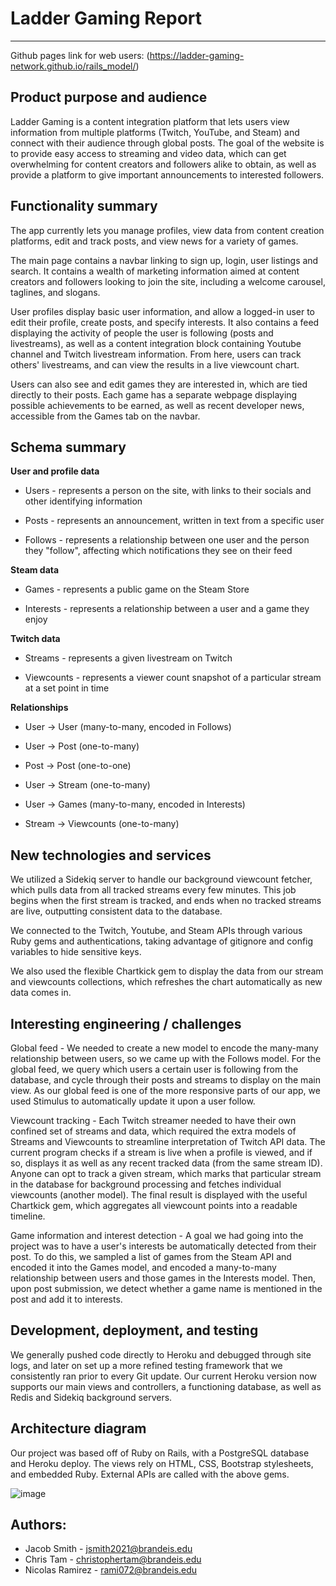 # Ladder Gaming Report

---

Github pages link for web users: (https://ladder-gaming-network.github.io/rails_model/)

## Product purpose and audience

Ladder Gaming is a content integration platform that lets users view information from multiple platforms (Twitch, YouTube, and Steam) and connect with their audience through global posts. The goal of the website is to provide easy access to streaming and video data, which can get overwhelming for content creators and followers alike to obtain, as well as provide a platform to give important announcements to interested followers.

## Functionality summary

The app currently lets you manage profiles, view data from content creation platforms, edit and track posts, and view news for a variety of games.

The main page contains a navbar linking to sign up, login, user listings and search. It contains a wealth of marketing information aimed at content creators and followers looking to join the site, including a welcome carousel, taglines, and slogans.

User profiles display basic user information, and allow a logged-in user to edit their profile, create posts, and specify interests. It also contains a feed displaying the activity of people the user is following (posts and livestreams), as well as a content integration block containing Youtube channel and Twitch livestream information. From here, users can track others' livestreams, and can view the results in a live viewcount chart.

Users can also see and edit games they are interested in, which are tied directly to their posts. Each game has a separate webpage displaying possible achievements to be earned, as well as recent developer news, accessible from the Games tab on the navbar.

## Schema summary

**User and profile data**

- Users - represents a person on the site, with links to their socials and other identifying information

- Posts - represents an announcement, written in text from a specific user

- Follows - represents a relationship between one user and the person they "follow", affecting which notifications they see on their feed

**Steam data**

- Games - represents a public game on the Steam Store

- Interests - represents a relationship between a user and a game they enjoy

**Twitch data**

- Streams - represents a given livestream on Twitch

- Viewcounts - represents a viewer count snapshot of a particular stream at a set point in time

**Relationships**

- User -> User (many-to-many, encoded in Follows)

- User -> Post (one-to-many)

- Post -> Post (one-to-one)

- User -> Stream (one-to-many)

- User -> Games (many-to-many, encoded in Interests)

- Stream -> Viewcounts (one-to-many)

## New technologies and services

We utilized a Sidekiq server to handle our background viewcount fetcher, which pulls data from all tracked streams every few minutes. This job begins when the first stream is tracked, and ends when no tracked streams are live, outputting consistent data to the database.

We connected to the Twitch, Youtube, and Steam APIs through various Ruby gems and authentications, taking advantage of gitignore and config variables to hide sensitive keys.

We also used the flexible Chartkick gem to display the data from our stream and viewcounts collections, which refreshes the chart automatically as new data comes in.

## Interesting engineering / challenges

Global feed - We needed to create a new model to encode the many-many relationship between users, so we came up with the Follows model. For the global feed, we query which users a certain user is following from the database, and cycle through their posts and streams to display on the main view. As our global feed is one of the more responsive parts of our app, we used Stimulus to automatically update it upon a user follow.

Viewcount tracking - Each Twitch streamer needed to have their own confined set of streams and data, which required the extra models of Streams and Viewcounts to streamline interpretation of Twitch API data. The current program checks if a stream is live when a profile is viewed, and if so, displays it as well as any recent tracked data (from the same stream ID). Anyone can opt to track a given stream, which marks that particular stream in the database for background processing and fetches individual viewcounts (another model). The final result is displayed with the useful Chartkick gem, which aggregates all viewcount points into a readable timeline.

Game information and interest detection - A goal we had going into the project was to have a user's interests be automatically detected from their post. To do this, we sampled a list of games from the Steam API and encoded it into the Games model, and encoded a many-to-many relationship between users and those games in the Interests model. Then, upon post submission, we detect whether a game name is mentioned in the post and add it to interests.

## Development, deployment, and testing

We generally pushed code directly to Heroku and debugged through site logs, and later on set up a more refined testing framework that we consistently ran prior to every Git update. Our current Heroku version now supports our main views and controllers, a functioning database, as well as Redis and Sidekiq background servers.

## Architecture diagram

Our project was based off of Ruby on Rails, with a PostgreSQL database and Heroku deploy. The views rely on HTML, CSS, Bootstrap stylesheets, and embedded Ruby. External APIs are called with the above gems.

![image](https://user-images.githubusercontent.com/45111244/117029052-4a03c900-accc-11eb-97d3-66e3d1bc6bf4.png)

## Authors:
- Jacob Smith - jsmith2021@brandeis.edu
- Chris Tam - christophertam@brandeis.edu
- Nicolas Ramirez - rami072@brandeis.edu
